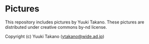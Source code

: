 Pictures
========

This repository includes pictures by Yuuki Takano.
These pictures are distributed under creative commons by-nd license.

Copyright (c) Yuuki Takano (ytakano@wide.ad.jp)
